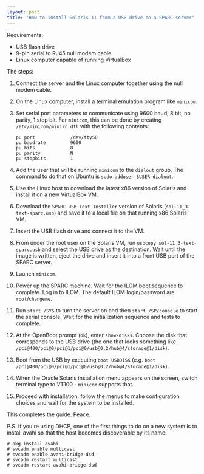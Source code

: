 ```yaml
---
layout: post
title: "How to install Solaris 11 from a USB drive on a SPARC server"
---
```


Requirements:

- USB flash drive
- 9-pin serial to RJ45 null modem cable
- Linux computer capable of running VirtualBox

The steps:

1.  Connect the server and the Linux computer together using the null
    modem cable.

2.  On the Linux computer, install a terminal emulation program like
    `minicom`.

3.  Set serial port parameters to communicate using 9600 baud, 8 bit,
    no parity, 1 stop bit. For `minicom`, this can be done by creating
    `/etc/minicom/minirc.dfl` with the following contents:

        pu port             /dev/ttyS0
        pu baudrate         9600
        pu bits             8
        pu parity           N
        pu stopbits         1

4.  Add the user that will be running `minicom` to the `dialout` group.
    The command to do that on Ubuntu is `sudo adduser $USER dialout`.

5.  Use the Linux host to download the latest x86 version of Solaris and
    install it on a new VirtualBox VM.

6.  Download the `SPARC USB Text Installer` version of Solaris
    (`sol-11_3-text-sparc.usb`) and save it to a local file on that
    running x86 Solaris VM.

7.  Insert the USB flash drive and connect it to the VM.

8.  From under the root user on the Solaris VM, run
    `usbcopy sol-11_3-text-sparc.usb` and select the USB drive as the
    destination. Wait until the image is written, eject the drive and
    insert it into a front USB port of the SPARC server.

9.  Launch `minicom`.

10. Power up the SPARC machine. Wait for the ILOM boot sequence to
    complete. Log in to ILOM. The default ILOM login/password are
    `root`/`changeme`.

11. Run `start /SYS` to turn the server on and then `start /SP/console`
    to start the serial console. Wait for the initialization sequence
    and tests to complete.

12. At the OpenBoot prompt (`ok`), enter `show-disks`. Choose the disk
    that corresponds to the USB drive (the one that looks something like
    `/pci@400/pci@0/pci@1/pci@0/usb@0,2/hub@4/storage@1/disk`).

13. Boot from the USB by executing `boot USBDISK` (e.g.
    `boot /pci@400/pci@0/pci@1/pci@0/usb@0,2/hub@4/storage@1/disk`).

14. When the Oracle Solaris installation menu appears on the screen,
    switch terminal type to VT100 - `minicom` supports that.

15. Proceed with installation: follow the menus to make configuration
    choices and wait for the system to be installed.

This completes the guide. Peace.

P.S. If you're using DHCP, one of the first things to do on a new system is to
install avahi so that the host becomes discoverable by its name:

    # pkg install avahi
    # svcadm enable multicast
    # svcadm enable avahi-bridge-dsd
    # svcadm restart multicast
    # svcadm restart avahi-bridge-dsd
